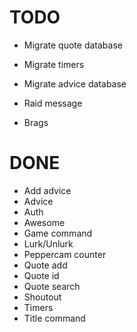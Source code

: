 # TODO

* Migrate quote database
* Migrate timers
* Migrate advice database

* Raid message
* Brags

# DONE

* Add advice
* Advice
* Auth
* Awesome
* Game command
* Lurk/Unlurk
* Peppercam counter
* Quote add
* Quote id
* Quote search
* Shoutout
* Timers
* Title command